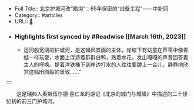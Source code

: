 - Full Title:: 北京护城河改“暗沟”：65年保密的“战备工程”——中新网
- Category:: #articles
- URL:: [🔗](http://www.chinanews.com.cn/cul/news/2010/02-23/2133146.shtml)
- ### Highlights first synced by #Readwise [[March 16th, 2023]]
    - 运河般宽阔的护城河，是这幅风景画的主体，岸坡下有幼童在芦苇中像青蛙一样玩耍，水面上浮游着群群白鸭，溅着水花，发出嘎嘎的声音回答着主人的呼唤。提着洋铁桶下到岸边打水的人往往要蹲上一会儿，静静地欣赏这幅田园般的景致……”



|  |
| --- |
|  |


　　这是瑞典人奥斯伍尔德·喜仁龙的游记《北京的城门与城墙》中描述的二十世纪初的前三门护城河。
